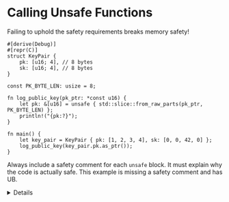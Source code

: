 # Calling Unsafe Functions

Failing to uphold the safety requirements breaks memory safety!

```rust,editable
#[derive(Debug)]
#[repr(C)]
struct KeyPair {
    pk: [u16; 4], // 8 bytes
    sk: [u16; 4], // 8 bytes
}

const PK_BYTE_LEN: usize = 8;

fn log_public_key(pk_ptr: *const u16) {
    let pk: &[u16] = unsafe { std::slice::from_raw_parts(pk_ptr, PK_BYTE_LEN) };
    println!("{pk:?}");
}

fn main() {
    let key_pair = KeyPair { pk: [1, 2, 3, 4], sk: [0, 0, 42, 0] };
    log_public_key(key_pair.pk.as_ptr());
}
```

Always include a safety comment for each `unsafe` block. It must explain why the
code is actually safe. This example is missing a safety comment and has UB.

<details>

Key points:

- The second argument to `slice::from_raw_parts` is the number of _elements_,
  not bytes! This example demonstrate undefined behavior by reading past the end
  of one array and into another.

- The standard library contains many low-level unsafe functions. Prefer the safe
  alternatives when possible!

- If you use an unsafe function as an optimization, make sure to add a benchmark
  to demonstrate the gain.

</details>
